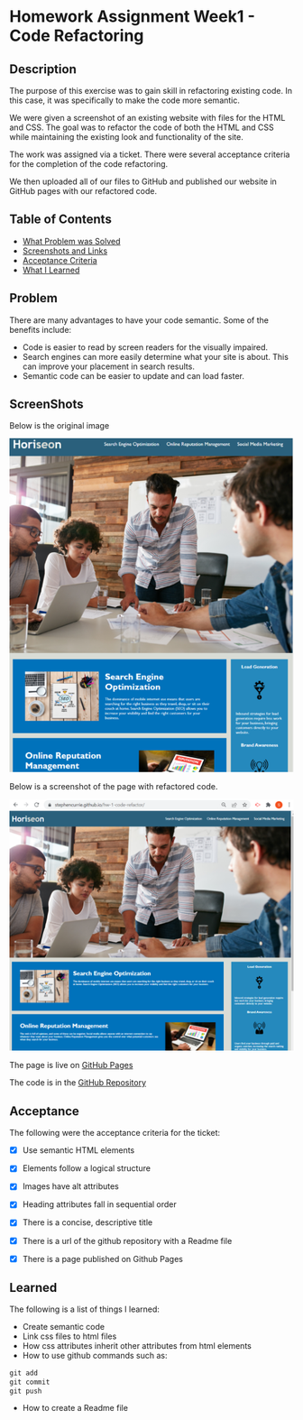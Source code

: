 # Homework Assignment Week1 - Code Refactoring

## Description

The purpose of this exercise was to gain skill in refactoring existing code.  In this case, it was specifically to make the code more semantic.  

We were given a screenshot of an existing website with files for the HTML and CSS.  The goal was to refactor the code of both the HTML and CSS while maintaining the existing look and functionality of the site.

The work was assigned via a ticket.  There were several acceptance criteria for the completion of the code refactoring.

We then uploaded all of our files to GitHub and published our website in GitHub pages with our refactored code.


## Table of Contents

- [What Problem was Solved](#problem)
- [Screenshots and Links](#screenshots)
- [Acceptance Criteria](#acceptance)
- [What I Learned](#learned)


## Problem

There are many advantages to have your code semantic.  Some of the benefits include:
- Code is easier to read by screen readers for the visually impaired.
- Search engines can more easily determine what your site is about.  This can improve your placement in search results.
- Semantic code can be easier to update and can load faster.


## ScreenShots
Below is the original image

![Original Image](./assets/images/originalscreenshot.png)

Below is a screenshot of the page with refactored code.

![Refactored Image](./assets/images/refactoredscreenshot.png)

The page is live on  [GitHub Pages](https://stephencurrie.github.io/hw-1-code-refactor/)

The code is in the  [GitHub Repository](https://github.com/stephencurrie/hw-1-code-refactor)

## Acceptance

The following were the acceptance criteria for the ticket:

- [x] Use semantic HTML elements
- [x] Elements follow a logical structure
- [x] Images have alt attributes
- [x] Heading attributes fall in sequential order
- [x] There is a concise, descriptive title
- [x] There is a url of the github repository with a Readme file
- [x] There is a page published on Github Pages



## Learned

The following is a list of things I learned:
- Create semantic code
- Link css files to html files
- How css attributes inherit other attributes from html elements
- How to use github commands such as:
```
git add
git commit
git push
```
- How to create a Readme file